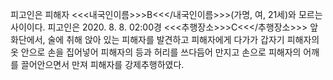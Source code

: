 피고인은 피해자 <<<내국인이름>>>B<<</내국인이름>>>(가명, 여, 21세)와 모르는 사이이다.
피고인은 2020. 8. 8. 02:00경 <<<추행장소>>>C<<</추행장소>>> 앞 화단에서, 술에 취해 앉아 있는 피해자를 발견하고 피해자에게 다가가 갑자기 피해자의 옷 안으로 손을 집어넣어 피해자의 등과 허리를 쓰다듬어 만지고 손으로 피해자의 어깨를 끌어안으면서 만져 피해자를 강제추행하였다.
